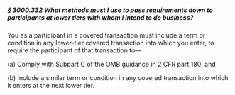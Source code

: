 ##### § 3000.332 What methods must I use to pass requirements down to participants at lower tiers with whom I intend to do business? #####

You as a participant in a covered transaction must include a term or condition in any lower-tier covered transaction into which you enter, to require the participant of that transaction to—

(a) Comply with Subpart C of the OMB guidance in 2 CFR part 180; and

(b) Include a similar term or condition in any covered transaction into which it enters at the next lower tier.